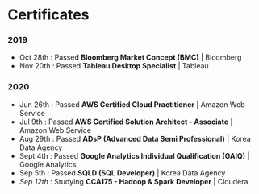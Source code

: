 # Certificates
### 2019
- Oct 28th : Passed **Bloomberg Market Concept (BMC)** | Bloomberg
- Nov 20th : Passed **Tableau Desktop Specialist** | Tableau

### 2020
- Jun 26th : Passed **AWS Certified Cloud Practitioner** | Amazon Web Service
- Jul 9th  : Passed **AWS Certified Solution Architect - Associate** | Amazon Web Service
- Aug 29th : Passed **ADsP (Advanced Data Semi Professional)** | Korea Data Agency
- Sept 4th : Passed **Google Analytics Individual Qualification (GAIQ)** | Google Analytics
- Sep 5th  : Passed **SQLD (SQL Developer)** | Korea Data Agency
- _Sep 12th_ : Studying **CCA175 - Hadoop & Spark Developer** | Cloudera
